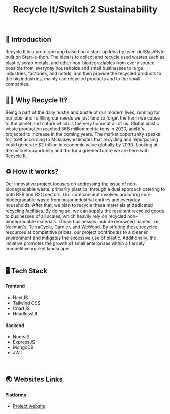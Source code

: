 <div align="center">

# Recycle It/Switch 2 Sustainability

</div>
</br>

## 🚀 Introduction
Recycle It is a prototype app based on a start-up Idea by team dotSlashByte built on Start-a-thon. The idea is to collect and recycle used wastes such as plastic, scrap metals, and other non-biodegradables from every source possible from everyday households and small businesses to large industries, factories, and hotels, and then provide the recycled products to the big industries, mainly use recycled products and to the small companies.
</br>
## 🕵️‍♀️ Why Recycle It?

Being a part of the daily hustle and bustle of our modern lives, running for our jobs, and fulfilling our needs we just tend to forget the harm we cause to the planet and nature which is the very home of all of us. Global plastic waste production reached 368 million metric tons in 2020, and it's projected to increase in the coming years. The market opportunity speaks for itself according to Mckinsey estimates that recycling and repurposing could generate $2 trillion in economic value globally by 2030. Looking at the market opportunity and the for a greener future we are here with Recycle It.
</br>
## ♻️ How it works?
Our innovative project focuses on addressing the issue of non-biodegradable waste, primarily plastics, through a dual approach catering to both B2B and B2C sectors. Our core concept involves procuring non-biodegradable waste from major industrial entities and everyday households. After that, we plan to recycle these materials at dedicated recycling facilities. By doing so, we can supply the resultant recycled goods to businesses of all scales, which heavily rely on recycled non-biodegradable materials. These businesses include renowned names like Neeman's, TerraCycle, Garnier, and WeWood. By offering these recycled resources at competitive prices, our project contributes to a cleaner environment and mitigates the excessive use of plastic. Additionally, the initiative promotes the growth of small enterprises within a fiercely competitive market landscape. 
</br>
</br>



## 🖥️ Tech Stack
#### Frontend
- NextJS
- Tailwind CSS
- ChartJS
- HeadlessUI

#### Backend
- NodeJS
- ExpressJS
- MongoDB
- JWT
</br>

## 🌏 Websites Links

#### Platforms
- [Project website](https://recycle-it.vercel.app/)


</br>



</br>



